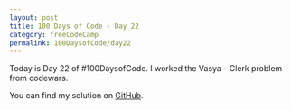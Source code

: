 ```yaml
---
layout: post
title: 100 Days of Code - Day 22
category: freeCodeCamp
permalink: 100DaysofCode/day22
---
```


Today is Day 22 of #100DaysofCode. I worked the Vasya - Clerk problem from codewars.

You can find my solution on [GitHub](https://github.com/oxhankey/codewars/blob/master/javascript/vasya_clerk.js).
